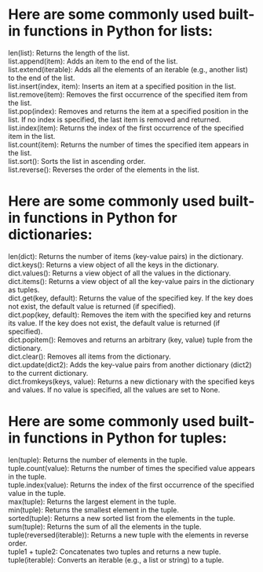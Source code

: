 # Here are some commonly used built-in functions in Python for lists:
len(list): Returns the length of the list.<br>
list.append(item): Adds an item to the end of the list.<br>
list.extend(iterable): Adds all the elements of an iterable (e.g., another list) to the end of the list.<br>
list.insert(index, item): Inserts an item at a specified position in the list.<br>
list.remove(item): Removes the first occurrence of the specified item from the list.<br>
list.pop(index): Removes and returns the item at a specified position in the list. If no index is specified, the last item is removed and returned.<br>
list.index(item): Returns the index of the first occurrence of the specified item in the list.<br>
list.count(item): Returns the number of times the specified item appears in the list.<br>
list.sort(): Sorts the list in ascending order.<br>
list.reverse(): Reverses the order of the elements in the list.<br>

# Here are some commonly used built-in functions in Python for dictionaries:<br>
len(dict): Returns the number of items (key-value pairs) in the dictionary.<br>
dict.keys(): Returns a view object of all the keys in the dictionary.<br>
dict.values(): Returns a view object of all the values in the dictionary.<br>
dict.items(): Returns a view object of all the key-value pairs in the dictionary as tuples.<br>
dict.get(key, default): Returns the value of the specified key. If the key does not exist, the default value is returned (if specified).<br>
dict.pop(key, default): Removes the item with the specified key and returns its value. If the key does not exist, the default value is returned (if specified).<br>
dict.popitem(): Removes and returns an arbitrary (key, value) tuple from the dictionary.<br>
dict.clear(): Removes all items from the dictionary.<br>
dict.update(dict2): Adds the key-value pairs from another dictionary (dict2) to the current dictionary.<br>
dict.fromkeys(keys, value): Returns a new dictionary with the specified keys and values. If no value is specified, all the values are set to None.<br>

# Here are some commonly used built-in functions in Python for tuples:<br>
len(tuple): Returns the number of elements in the tuple.<br>
tuple.count(value): Returns the number of times the specified value appears in the tuple.<br>
tuple.index(value): Returns the index of the first occurrence of the specified value in the tuple.<br>
max(tuple): Returns the largest element in the tuple.<br>
min(tuple): Returns the smallest element in the tuple.<br>
sorted(tuple): Returns a new sorted list from the elements in the tuple.<br>
sum(tuple): Returns the sum of all the elements in the tuple.<br>
tuple(reversed(iterable)): Returns a new tuple with the elements in reverse order.<br>
tuple1 + tuple2: Concatenates two tuples and returns a new tuple.<br>
tuple(iterable): Converts an iterable (e.g., a list or string) to a tuple.<br>
